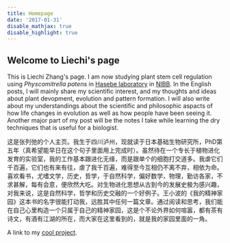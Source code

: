 ```yaml
---
title: Homepage
date: '2017-01-31'
disable_mathjax: true
disable_highlight: true
---
```


## Welcome to Liechi's page

This is Liechi Zhang's page. I am now studying plant stem cell regulation using *Physcomitrella patens* in [Hasebe laboratory](http://www.nibb.ac.jp/~evodevo/index_EN.html) in [NIBB](http://www.nibb.ac.jp). In the English posts, I will mainly share my scientific interest, and my thoughts and ideas about plant devopment, evolution and pattern formation. I will also write about my understandings about the scientific and philosophic aspacts of how life changes in evolution as well as how people have been seeing it. Another major part of my post will be the notes I take while learning the dry techniques that is useful for a biologist.

这是张列弛的个人主页。我生于四川泸州，现就读于日本基础生物研究所，PhD第五年（真希望能早日在这个句子里面用上完成时）。虽然待在一个专长于植物进化发育的实验室，我的工作基本跟进化无缘，而是跟单个的细胞打交道多。我虐它们千百遍，它们也有来有往，虐了我千百遍，难得至今互相仍不离不弃，相依为命。喜欢看书，尤嗜文学，历史，哲学，于自然科学，偏好数学，物理，勤访各家，不求甚解，每有会意，便欣然大吃。对生物进化思想从古到今的发展史极为感兴趣，对我来说，这是自然科学，哲学和历史交融的一个好例子。王小波的《我的精神家园》这本书的名字很能打动我，远胜其中任何一篇文章。通过阅读和思考，我们能在自己心里构造一个只属于自己的精神家园，这是个不论外界如何喧嚣，都有茶有诗文，有酒有江湖的所在，而大家在这里看到的，就是我的家园里面的一角。

A link to my [cool project](/cool/).